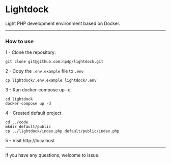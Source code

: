 # Lightdock
Light PHP development environment based on Docker.

---

### How to use

1 - Clone the repository:
```
git clone git@github.com:np4p/lightdock.git
```

2 - Copy the `.env.example` file to `.env`
```
cp lightdock/.env.example lightdock/.env
```

3 - Run docker-compose up -d
```
cd lightdock
docker-compose up -d
```

4 - Created default project
```
cd ../code
mkdir default/public
cp ../lightdock/index.php default/public/index.php
```

5 - Visit http://localhost

---
If you have any questions, welcome to issue.

